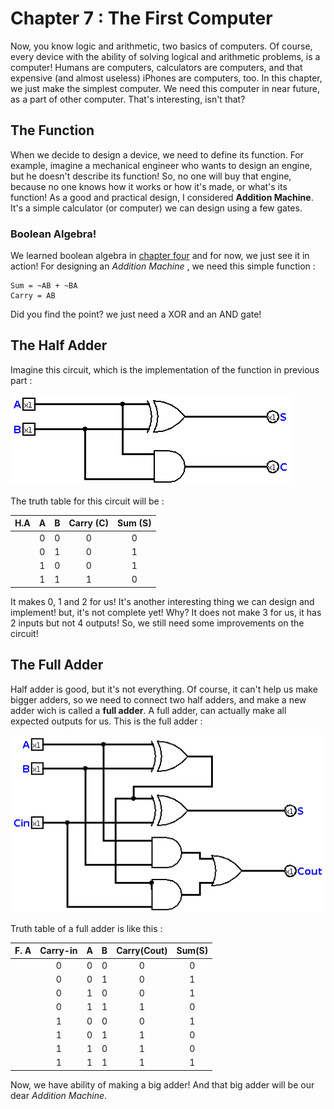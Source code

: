 # Chapter 7 : The First Computer

Now, you know logic and arithmetic, two basics of computers. Of course, every device with the ability of solving logical and arithmetic 
problems, is a computer! Humans are computers, calculators are computers, and that expensive (and almost useless) iPhones are computers, too. 
In this chapter, we just make the simplest computer. We need this computer in near future, as a part of other computer. That's interesting, isn't that? 

## The Function
When we decide to design a device, we need to define its function. For example, imagine a mechanical engineer who wants to design an engine, but
he doesn't describe its function! So, no one will buy that engine, because no one knows how it works or how it's made, or what's its function! 
As a good and practical design, I considered **Addition Machine**. It's a simple calculator (or computer) we can design using a few gates. 

### Boolean Algebra!
We learned boolean algebra in [chapter four](chapter4.md) and for now, we just see it in action! For designing an *Addition Machine* , we need this simple function :

```
Sum = ~AB + ~BA 
Carry = AB 
```
Did you find the point? we just need a XOR and an AND gate! 

## The Half Adder 
Imagine this circuit, which is the implementation of the function in previous part : 

![Half Adder](figures/HalfAdder.png)

The truth table for this circuit will be :

| H.A | A   | B   |  Carry (C) | Sum (S) |
|-----|:---:|:---:|:----------:|:-------:|
|     | 0   | 0   | 0          | 0       |
|     | 0   | 1   | 0          | 1       |
|     | 1   | 0   | 0          | 1       |
|     | 1   | 1   | 1          | 0       |

It makes 0, 1 and 2 for us! It's another interesting thing we can design and implement! but, it's not complete yet! Why? It does not make 3 for us, it has 2 inputs but not 4 outputs! 
So, we still need some improvements on the circuit!

## The Full Adder 
Half adder is good, but it's not everything. Of course, it can't help us make bigger adders, so we need to connect two half adders, and make a new adder wich is called
a **full adder**. A full adder, can actually make all expected outputs for us. This is the full adder :

![Full Adder](figures/FullAdder.png)

Truth table of a full adder is like this : 

| F. A | Carry-in   | A   | B   | Carry(Cout) | Sum(S) |
|------|:--------:  |:---:|:---:|:-----------:|:------:|
|      | 0          | 0   | 0   | 0           | 0      |
|      | 0          | 0   | 1   | 0           | 1      |
|      | 0          | 1   | 0   | 0           | 1      |
|      | 0          | 1   | 1   | 1           | 0      |
|      | 1          | 0   | 0   | 0           | 1      |
|      | 1          | 0   | 1   | 1           | 0      |
|      | 1          | 1   | 0   | 1           | 0      |
|      | 1          | 1   | 1   | 1           | 1      |

Now, we have ability of making a big adder! And that big adder will be our dear *Addition Machine*.      